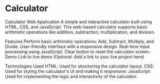 # Calculator
Calculator Web Application
A simple and interactive calculator built using HTML, CSS, and JavaScript. This web-based calculator supports basic arithmetic operations like addition, subtraction, multiplication, and division.

Features
Perform basic arithmetic operations: Add, Subtract, Multiply, and Divide.
User-friendly interface with a responsive design.
Real-time input processing using JavaScript.
Clear button to reset the calculator screen.
Demo
Link to live demo (Optional: Add a link to your live project here)

Technologies Used
HTML: Used for structuring the calculator layout.
CSS: Used for styling the calculator's UI and making it responsive.
JavaScript: Used for implementing the logic and interactivity of the calculator.
